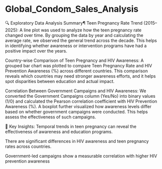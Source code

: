 # Global_Condom_Sales_Analysis
🔍 Exploratory Data Analysis Summary¶
Teen Pregnancy Rate Trend (2015–2025): A line plot was used to analyze how the teen pregnancy rate changed over time. By grouping the data by year and calculating the average rate, we observed the general trend across the decade. This helps in identifying whether awareness or intervention programs have had a positive impact over the years.

Country-wise Comparison of Teen Pregnancy and HIV Awareness: A grouped bar chart was plotted to compare Teen Pregnancy Rate and HIV Prevention Awareness (%) across different countries. This comparison reveals which countries may need stronger awareness efforts, and it helps spot disparities between education and actual impact.

Correlation Between Government Campaigns and HIV Awareness: We converted the Government Campaigns column (Yes/No) into binary values (1/0) and calculated the Pearson correlation coefficient with HIV Prevention Awareness (%). A boxplot further visualized how awareness levels differ based on whether government campaigns were conducted. This helps assess the effectiveness of such campaigns.

📌 Key Insights:
Temporal trends in teen pregnancy can reveal the effectiveness of awareness and education programs.

There are significant differences in HIV awareness and teen pregnancy rates across countries.

Government-led campaigns show a measurable correlation with higher HIV prevention awareness
